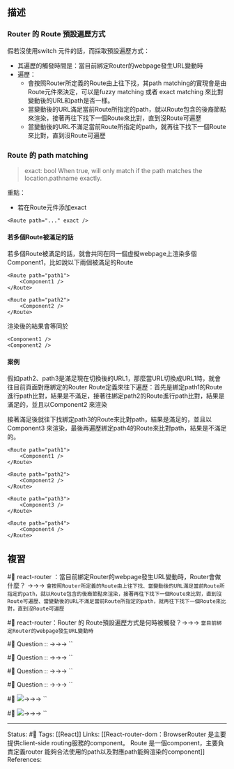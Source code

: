 ## 描述

### Router 的 Route 預設遍歷方式

假若沒使用switch 元件的話，而採取預設遍歷方式：
- 其遍歷的觸發時間是：當目前綁定Router的webpage發生URL變動時
- 遍歷：
	- 會按照Router所定義的Route由上往下找，其path matching的實現會是由Route元件來決定，可以是fuzzy matching 或者 exact matching 來比對變動後的URL和path是否一樣。
	- 當變動後的URL滿足當前Route所指定的path，就以Route包含的後裔節點來渲染，接著再往下找下一個Route來比對，直到沒Route可遍歷
	- 當變動後的URL不滿足當前Route所指定的path，就再往下找下一個Route來比對，直到沒Route可遍歷

### Route 的 path matching


> exact: bool
> When true, will only match if the path matches the location.pathname exactly.


重點：
- 若在Route元件添加exact
```
<Route path="..." exact />
```

#### 若多個Route被滿足的話

若多個Route被滿足的話，就會共同在同一個虛擬webpage上渲染多個Component1，比如說以下兩個被滿足的Route
```
<Route path="path1">
	<Component1 />
</Route>

<Route path="path2">
	<Component2 />
</Route>
```

渲染後的結果會等同於
```
<Component1 />
<Component2 />
```

#### 案例

假如path2、path3是滿足現在切換後的URL1，那麼當URL切換成URL1時，就會往目前頁面對應綁定的Router Route定義來往下遍歷：首先是綁定path1的Route進行path比對，結果是不滿足，接著往綁定path2的Route進行path比對，結果是滿足的，並且以Component2 來渲染

接著滿足後就往下找綁定path3的Route來比對path，結果是滿足的，並且以Component3 來渲染，最後再遍歷綁定path4的Route來比對path，結果是不滿足的。

```
<Route path="path1">
	<Component1 />
</Route>

<Route path="path2">
	<Component2 />
</Route>

<Route path="path3">
	<Component3 />
</Route>

<Route path="path4">
	<Component4 />
</Route>
```

## 複習


#🧠 react-router ：當目前綁定Router的webpage發生URL變動時，Router會做什麼？ ->->-> `會按照Router所定義的Route由上往下找、當變動後的URL滿足當前Route所指定的path，就以Route包含的後裔節點來渲染，接著再往下找下一個Route來比對，直到沒Route可遍歷、當變動後的URL不滿足當前Route所指定的path，就再往下找下一個Route來比對，直到沒Route可遍歷`

#🧠 react-router：Router 的 Route預設遍歷方式是何時被觸發？->->-> `當目前綁定Router的webpage發生URL變動時`

#🧠 Question :: ->->-> ``

#🧠 Question :: ->->-> ``


#🧠 Question :: ->->-> ``


#🧠 Question :: ->->-> ``



#🧠 ![](https://res.cloudinary.com/dqfxgtyoi/image/upload/v1667308798/blog/react/react-router/Route-component/two-paths-react-router-route_dxxb2b.png)->->-> ``

#🧠 ![](https://res.cloudinary.com/dqfxgtyoi/image/upload/v1667308798/blog/react/react-router/Route-component/four-paths-react-router-route_enznvc.png)->->-> ``



---
Status: #🌱 
Tags:
[[React]]
Links:
[[React-router-dom：BrowserRouter 是主要提供client-side routing服務的component。 Route 是一個component，主要負責定義router 能夠合法使用的path以及對應path能夠渲染的component]]
References: